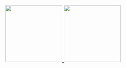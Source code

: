 
<p align="center">
  <a href="https://github.com/luisgbr1el">
  <img height="180em" src="https://github-readme-stats.vercel.app/api?username=Guilherme-DSGL&show_icons=true&theme=chartreuse-dark&include_all_commits=true&count_private=true"/>
  <img height="180em" src="https://github-readme-stats.vercel.app/api/top-langs/?username=Guilherme-DSGL&layout=compact&langs_count=7&theme=chartreuse-dark"/>
</p>
